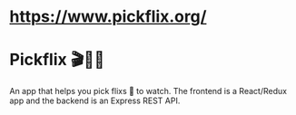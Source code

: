 # https://www.pickflix.org/

# Pickflix 🎬🎥🍿

An app that helps you pick flixs 🍿 to watch.
The frontend is a React/Redux app and the backend is an Express REST API.
